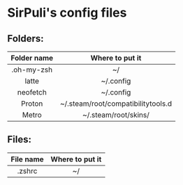 # SirPuli's config files
 
## Folders:
|Folder name    |Where to put it|
|:-------------:|:-------------:|
|.oh-my-zsh     | ~/            |
|latte          | ~/.config     |
|neofetch       | ~/.config     |
|Proton         | ~/.steam/root/compatibilitytools.d |
| Metro         | ~/.steam/root/skins/ |

## Files:
|File name      |Where to put it|
|:-------------:|:-------------:|
|.zshrc         | ~/            |
